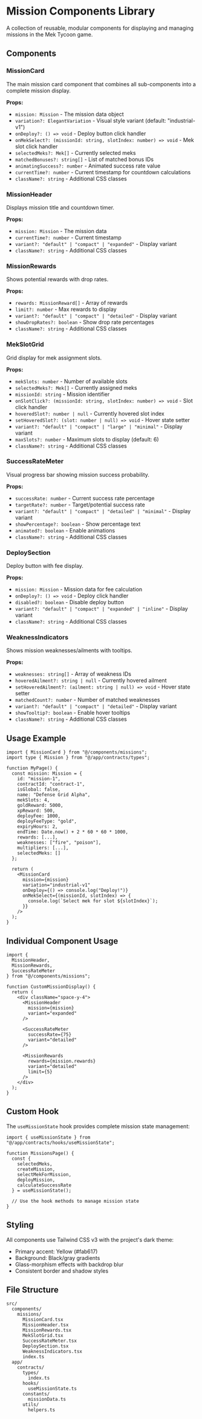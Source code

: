 # Mission Components Library

A collection of reusable, modular components for displaying and managing missions in the Mek Tycoon game.

## Components

### MissionCard
The main mission card component that combines all sub-components into a complete mission display.

**Props:**
- `mission: Mission` - The mission data object
- `variation?: ElegantVariation` - Visual style variant (default: "industrial-v1")
- `onDeploy?: () => void` - Deploy button click handler
- `onMekSelect?: (missionId: string, slotIndex: number) => void` - Mek slot click handler
- `selectedMeks?: Mek[]` - Currently selected meks
- `matchedBonuses?: string[]` - List of matched bonus IDs
- `animatingSuccess?: number` - Animated success rate value
- `currentTime?: number` - Current timestamp for countdown calculations
- `className?: string` - Additional CSS classes

### MissionHeader
Displays mission title and countdown timer.

**Props:**
- `mission: Mission` - The mission data
- `currentTime?: number` - Current timestamp
- `variant?: "default" | "compact" | "expanded"` - Display variant
- `className?: string` - Additional CSS classes

### MissionRewards
Shows potential rewards with drop rates.

**Props:**
- `rewards: MissionReward[]` - Array of rewards
- `limit?: number` - Max rewards to display
- `variant?: "default" | "compact" | "detailed"` - Display variant
- `showDropRates?: boolean` - Show drop rate percentages
- `className?: string` - Additional CSS classes

### MekSlotGrid
Grid display for mek assignment slots.

**Props:**
- `mekSlots: number` - Number of available slots
- `selectedMeks?: Mek[]` - Currently assigned meks
- `missionId: string` - Mission identifier
- `onSlotClick?: (missionId: string, slotIndex: number) => void` - Slot click handler
- `hoveredSlot?: number | null` - Currently hovered slot index
- `setHoveredSlot?: (slot: number | null) => void` - Hover state setter
- `variant?: "default" | "compact" | "large" | "minimal"` - Display variant
- `maxSlots?: number` - Maximum slots to display (default: 6)
- `className?: string` - Additional CSS classes

### SuccessRateMeter
Visual progress bar showing mission success probability.

**Props:**
- `successRate: number` - Current success rate percentage
- `targetRate?: number` - Target/potential success rate
- `variant?: "default" | "compact" | "detailed" | "minimal"` - Display variant
- `showPercentage?: boolean` - Show percentage text
- `animated?: boolean` - Enable animations
- `className?: string` - Additional CSS classes

### DeploySection
Deploy button with fee display.

**Props:**
- `mission: Mission` - Mission data for fee calculation
- `onDeploy?: () => void` - Deploy click handler
- `disabled?: boolean` - Disable deploy button
- `variant?: "default" | "compact" | "expanded" | "inline"` - Display variant
- `className?: string` - Additional CSS classes

### WeaknessIndicators
Shows mission weaknesses/ailments with tooltips.

**Props:**
- `weaknesses: string[]` - Array of weakness IDs
- `hoveredAilment?: string | null` - Currently hovered ailment
- `setHoveredAilment?: (ailment: string | null) => void` - Hover state setter
- `matchedCount?: number` - Number of matched weaknesses
- `variant?: "default" | "compact" | "detailed"` - Display variant
- `showTooltip?: boolean` - Enable hover tooltips
- `className?: string` - Additional CSS classes

## Usage Example

```tsx
import { MissionCard } from "@/components/missions";
import type { Mission } from "@/app/contracts/types";

function MyPage() {
  const mission: Mission = {
    id: "mission-1",
    contractId: "contract-1",
    isGlobal: false,
    name: "Defense Grid Alpha",
    mekSlots: 4,
    goldReward: 5000,
    xpReward: 500,
    deployFee: 1000,
    deployFeeType: "gold",
    expiryHours: 2,
    endTime: Date.now() + 2 * 60 * 60 * 1000,
    rewards: [...],
    weaknesses: ["fire", "poison"],
    multipliers: [...],
    selectedMeks: []
  };

  return (
    <MissionCard 
      mission={mission}
      variation="industrial-v1"
      onDeploy={() => console.log("Deploy!")}
      onMekSelect={(missionId, slotIndex) => {
        console.log(`Select mek for slot ${slotIndex}`);
      }}
    />
  );
}
```

## Individual Component Usage

```tsx
import { 
  MissionHeader, 
  MissionRewards, 
  SuccessRateMeter 
} from "@/components/missions";

function CustomMissionDisplay() {
  return (
    <div className="space-y-4">
      <MissionHeader 
        mission={mission} 
        variant="expanded" 
      />
      
      <SuccessRateMeter 
        successRate={75} 
        variant="detailed" 
      />
      
      <MissionRewards 
        rewards={mission.rewards}
        variant="detailed"
        limit={5}
      />
    </div>
  );
}
```

## Custom Hook

The `useMissionState` hook provides complete mission state management:

```tsx
import { useMissionState } from "@/app/contracts/hooks/useMissionState";

function MissionsPage() {
  const {
    selectedMeks,
    createMission,
    selectMekForMission,
    deployMission,
    calculateSuccessRate
  } = useMissionState();

  // Use the hook methods to manage mission state
}
```

## Styling

All components use Tailwind CSS v3 with the project's dark theme:
- Primary accent: Yellow (#fab617)
- Background: Black/gray gradients
- Glass-morphism effects with backdrop blur
- Consistent border and shadow styles

## File Structure

```
src/
  components/
    missions/
      MissionCard.tsx
      MissionHeader.tsx
      MissionRewards.tsx
      MekSlotGrid.tsx
      SuccessRateMeter.tsx
      DeploySection.tsx
      WeaknessIndicators.tsx
      index.ts
  app/
    contracts/
      types/
        index.ts
      hooks/
        useMissionState.ts
      constants/
        missionData.ts
      utils/
        helpers.ts
```